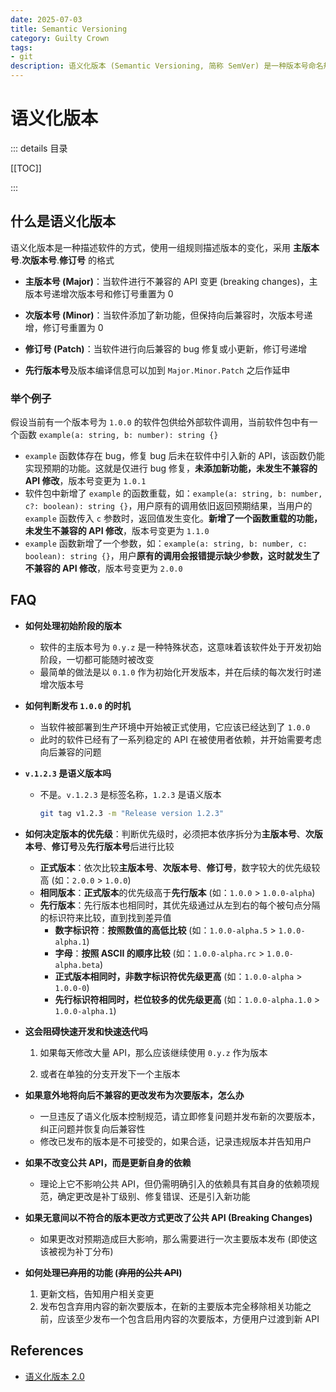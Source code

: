 ```yaml
---
date: 2025-07-03
title: Semantic Versioning
category: Guilty Crown
tags:
- git
description: 语义化版本 (Semantic Versioning, 简称 SemVer) 是一种版本号命名规范，用于清晰地表达软件版本的变化及其兼容性。采用 主版本号.次版本号.修订号 的格式
---
```


# 语义化版本

::: details 目录

[[TOC]]

:::

## **什么是语义化版本**

语义化版本是一种描述软件的方式，使用一组规则描述版本的变化，采用 **主版本号**.**次版本号**.**修订号** 的格式

- **主版本号 (Major)**：当软件进行不兼容的 API 变更 (breaking changes)，主版本号递增次版本号和修订号重置为 0
- **次版本号 (Minor)**：当软件添加了新功能，但保持向后兼容时，次版本号递增，修订号重置为 0
- **修订号 (Patch)**：当软件进行向后兼容的 bug 修复或小更新，修订号递增

- **先行版本号**及版本编译信息可以加到 `Major.Minor.Patch` 之后作延申

### **举个例子**

假设当前有一个版本号为 `1.0.0` 的软件包供给外部软件调用，当前软件包中有一个函数 `example(a: string, b: number): string {}`

- `example` 函数体存在 bug，修复 bug 后未在软件中引入新的 API，该函数仍能实现预期的功能。这就是仅进行 bug 修复，**未添加新功能，未发生不兼容的 API 修改**，版本号变更为 `1.0.1`
- 软件包中新增了 `example` 的函数重载，如：`example(a: string, b: number, c?: boolean): string {}`，用户原有的调用依旧返回预期结果，当用户的 `example` 函数传入 `c` 参数时，返回值发生变化。**新增了一个函数重载的功能，未发生不兼容的 API 修改**，版本号变更为 `1.1.0`
- `example` 函数新增了一个参数，如：`example(a: string, b: number, c: boolean): string {}`，用户**原有的调用会报错提示缺少参数，这时就发生了不兼容的 API 修改**，版本号变更为 `2.0.0`

## FAQ

- **如何处理初始阶段的版本**
  - 软件的主版本号为 `0.y.z` 是一种特殊状态，这意味着该软件处于开发初始阶段，一切都可能随时被改变
  - 最简单的做法是以 `0.1.0` 作为初始化开发版本，并在后续的每次发行时递增次版本号

- **如何判断发布 `1.0.0` 的时机**

  - 当软件被部署到生产环境中开始被正式使用，它应该已经达到了 `1.0.0`
  - 此时的软件已经有了一系列稳定的 API 在被使用者依赖，并开始需要考虑向后兼容的问题

- **`v.1.2.3` 是语义版本吗**

  - 不是。`v.1.2.3` 是标签名称，`1.2.3` 是语义版本

    ```sh
    git tag v1.2.3 -m "Release version 1.2.3"
    ```

- **如何决定版本的优先级**：判断优先级时，必须把本依序拆分为**主版本号**、**次版本号**、**修订号**及**先行版本号**后进行比较

  - **正式版本**：依次比较**主版本号**、**次版本号**、**修订号**，数字较大的优先级较高 (如：`2.0.0` > `1.0.0`)
  - **相同版本**：**正式版本**的优先级高于**先行版本** (如：`1.0.0` > `1.0.0-alpha`)
  - **先行版本**：先行版本也相同时，其优先级通过从左到右的每个被句点分隔的标识符来比较，直到找到差异值
    - **数字标识符**：**按照数值的高低比较** (如：`1.0.0-alpha.5` > `1.0.0-alpha.1`)
    - **字母**：**按照 ASCII 的顺序比较** (如：`1.0.0-alpha.rc` > `1.0.0-alpha.beta`)
    - **正式版本相同时，非数字标识符优先级更高** (如：`1.0.0-alpha` > `1.0.0-0`)
    - **先行标识符相同时，栏位较多的优先级更高** (如：`1.0.0-alpha.1.0` > `1.0.0-alpha.1`)

- **这会阻碍快速开发和快速迭代吗**

  1. 如果每天修改大量 API，那么应该继续使用 `0.y.z` 作为版本

  2. 或者在单独的分支开发下一个主版本

- **如果意外地将向后不兼容的更改发布为次要版本，怎么办**

  - 一旦违反了语义化版本控制规范，请立即修复问题并发布新的次要版本，纠正问题并恢复向后兼容性
  - 修改已发布的版本是不可接受的，如果合适，记录违规版本并告知用户

- **如果不改变公共 API，而是更新自身的依赖**

  - 理论上它不影响公共 API，但仍需明确引入的依赖具有其自身的依赖项规范，确定更改是补丁级别、修复错误、还是引入新功能

- **如果无意间以不符合的版本更改方式更改了公共 API (Breaking Changes)**

  - 如果更改对预期造成巨大影响，那么需要进行一次主要版本发布 (即使这该被视为补丁分布)

- **如何处理~~已弃用~~的功能 (~~弃用的公共 API~~)**

  1. 更新文档，告知用户相关变更
  2. 发布包含弃用内容的新次要版本，在新的主要版本完全移除相关功能之前，应该至少发布一个包含启用内容的次要版本，方便用户过渡到新 API

## References

- [语义化版本 2.0](https://semver.org/lang/zh-CN/)
